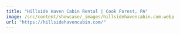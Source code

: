 ```yaml
---
title: "Hillside Haven Cabin Rental | Cook Forest, PA"
image: /src/content/showcase/_images/hillsidehavencabin.com.webp
url: "https://hillsidehavencabin.com/"
---
```

